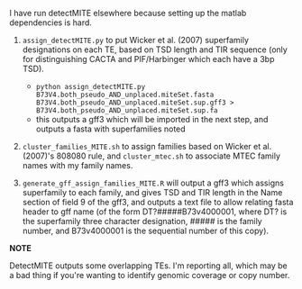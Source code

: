 I have run detectMITE elsewhere because setting up the matlab dependencies is hard.

1. ```assign_detectMITE.py``` to put Wicker et al. (2007) superfamily designations on each TE, based on TSD length and TIR sequence (only for distinguishing CACTA and PIF/Harbinger which each have a 3bp TSD). 

	- ```python assign_detectMITE.py B73V4.both_pseudo_AND_unplaced.miteSet.fasta B73V4.both_pseudo_AND_unplaced.miteSet.sup.gff3 > B73V4.both_pseudo_AND_unplaced.miteSet.sup.fa```
	- this outputs a gff3 which will be imported in the next step, and outputs a fasta with superfamilies noted

2. ```cluster_families_MITE.sh``` to assign families based on Wicker et al. (2007)'s 808080 rule, and ```cluster_mtec.sh``` to associate MTEC family names with my family names.

3. ```generate_gff_assign_families_MITE.R``` will output a gff3 which assigns superfamily to each family, and gives TSD and TIR length in the Name section of field 9 of the gff3, and outputs a text file to allow relating fasta header to gff name (of the form DT?#####B73v4000001, where DT? is the superfamily three character designation, ##### is the family number, and B73v4000001 is the sequential number of this copy). 


__NOTE__

DetectMITE outputs some overlapping TEs. I'm reporting all, which may be a bad thing if you're wanting to identify genomic coverage or copy number. 
